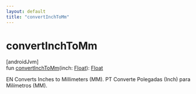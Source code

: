 ```yaml
---
layout: default
title: "convertInchToMm"
---
```


# convertInchToMm

[androidJvm]\
fun [convertInchToMm](convert-inch-to-mm.md)(inch: [Float](https://kotlinlang.org/api/core/kotlin-stdlib/kotlin/-float/index.html)): [Float](https://kotlinlang.org/api/core/kotlin-stdlib/kotlin/-float/index.html)

EN Converts Inches to Millimeters (MM). PT Converte Polegadas (Inch) para Milímetros (MM).